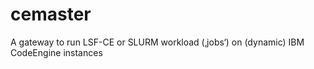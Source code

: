# cemaster
A gateway to run LSF-CE or SLURM workload (‚jobs‘) on (dynamic) IBM CodeEngine instances 
